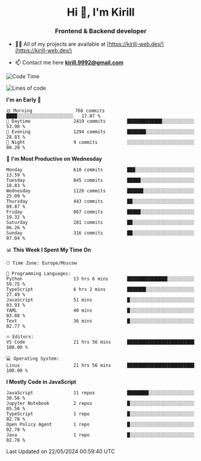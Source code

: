 <h1 align="center">Hi 👋, I'm Kirill</h1>
<h3 align="center">Frontend & Backend developer</h3>

- 👨‍💻 All of my projects are available at [https://kirill-web.dev/](https://kirill-web.dev/)

- 📫 Contact me here **kirill.9992@gmail.com**











<!--START_SECTION:waka-->
![Code Time](http://img.shields.io/badge/Code%20Time-1%2C801%20hrs%2036%20mins-blue)

![Lines of code](https://img.shields.io/badge/From%20Hello%20World%20I%27ve%20Written-4.5%20million%20lines%20of%20code-blue)

**I'm an Early 🐤** 

```text
🌞 Morning                766 commits         ████░░░░░░░░░░░░░░░░░░░░░   17.07 % 
🌆 Daytime                2419 commits        █████████████░░░░░░░░░░░░   53.90 % 
🌃 Evening                1294 commits        ███████░░░░░░░░░░░░░░░░░░   28.83 % 
🌙 Night                  9 commits           ░░░░░░░░░░░░░░░░░░░░░░░░░   00.20 % 
```
📅 **I'm Most Productive on Wednesday** 

```text
Monday                   610 commits         ███░░░░░░░░░░░░░░░░░░░░░░   13.59 % 
Tuesday                  845 commits         █████░░░░░░░░░░░░░░░░░░░░   18.83 % 
Wednesday                1126 commits        ██████░░░░░░░░░░░░░░░░░░░   25.09 % 
Thursday                 443 commits         ██░░░░░░░░░░░░░░░░░░░░░░░   09.87 % 
Friday                   867 commits         █████░░░░░░░░░░░░░░░░░░░░   19.32 % 
Saturday                 281 commits         ██░░░░░░░░░░░░░░░░░░░░░░░   06.26 % 
Sunday                   316 commits         ██░░░░░░░░░░░░░░░░░░░░░░░   07.04 % 
```


📊 **This Week I Spent My Time On** 

```text
🕑︎ Time Zone: Europe/Moscow

💬 Programming Languages: 
Python                   13 hrs 6 mins       ███████████████░░░░░░░░░░   59.75 % 
TypeScript               6 hrs 2 mins        ███████░░░░░░░░░░░░░░░░░░   27.49 % 
JavaScript               51 mins             █░░░░░░░░░░░░░░░░░░░░░░░░   03.93 % 
YAML                     40 mins             █░░░░░░░░░░░░░░░░░░░░░░░░   03.08 % 
Text                     36 mins             █░░░░░░░░░░░░░░░░░░░░░░░░   02.77 % 

🔥 Editors: 
VS Code                  21 hrs 56 mins      █████████████████████████   100.00 % 

💻 Operating System: 
Linux                    21 hrs 56 mins      █████████████████████████   100.00 % 
```

**I Mostly Code in JavaScript** 

```text
JavaScript               11 repos            ████████░░░░░░░░░░░░░░░░░   30.56 % 
Jupyter Notebook         2 repos             █░░░░░░░░░░░░░░░░░░░░░░░░   05.56 % 
TypeScript               1 repo              █░░░░░░░░░░░░░░░░░░░░░░░░   02.78 % 
Open Policy Agent        1 repo              █░░░░░░░░░░░░░░░░░░░░░░░░   02.78 % 
Java                     1 repo              █░░░░░░░░░░░░░░░░░░░░░░░░   02.78 % 
```




 Last Updated on 22/05/2024 00:59:40 UTC
<!--END_SECTION:waka-->
